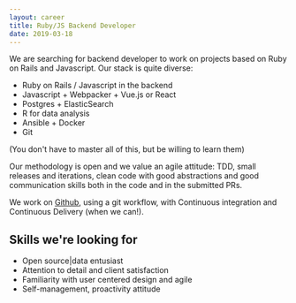 ```yaml
---
layout: career
title: Ruby/JS Backend Developer
date: 2019-03-18
---
```


We are searching for backend developer to work on projects based on Ruby on Rails and Javascript. Our stack is quite diverse:

- Ruby on Rails / Javascript in the backend
- Javascript + Webpacker + Vue.js or React
- Postgres + ElasticSearch
- R for data analysis
- Ansible + Docker
- Git

(You don't have to master all of this, but be willing to learn them)

Our methodology is open and we value an agile attitude: TDD, small releases and iterations, clean code with good abstractions and good communication skills both in the code and in the submitted PRs.

We work on [Github](http://github.com/populatetools/), using a git workflow, with Continuous integration and Continuous Delivery (when we can!).


## Skills we're looking for

- Open source|data entusiast
- Attention to detail and client satisfaction
- Familiarity with user centered design and agile
- Self-management, proactivity attitude
